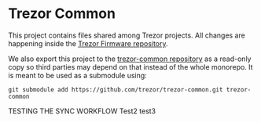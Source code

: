 # Trezor Common

This project contains files shared among Trezor projects. All changes are happening inside the [Trezor Firmware repository](https://github.com/trezor/trezor-firmware).

We also export this project to the [trezor-common repository](https://github.com/trezor/trezor-common) as a read-only copy so third parties may depend on that instead of the whole monorepo. It is meant to be used as a submodule using:

```
git submodule add https://github.com/trezor/trezor-common.git trezor-common
```

TESTING THE SYNC WORKFLOW
Test2
test3
